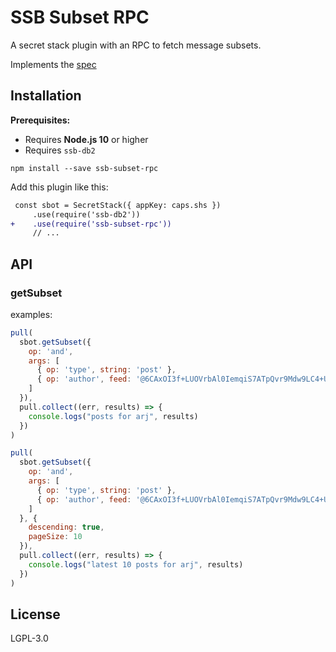 # SSB Subset RPC

A secret stack plugin with an RPC to fetch message subsets.

Implements the
[spec](https://github.com/ssb-ngi-pointer/ssb-subset-replication-spec)

## Installation

**Prerequisites:**

- Requires **Node.js 10** or higher
- Requires `ssb-db2`

```
npm install --save ssb-subset-rpc
```

Add this plugin like this:

```diff
 const sbot = SecretStack({ appKey: caps.shs })
     .use(require('ssb-db2'))
+    .use(require('ssb-subset-rpc'))
     // ...
```

## API

### getSubset

examples:

```js
pull(
  sbot.getSubset({
    op: 'and',
    args: [
      { op: 'type', string: 'post' },
      { op: 'author', feed: '@6CAxOI3f+LUOVrbAl0IemqiS7ATpQvr9Mdw9LC4+Uv0=.ed25519' }
    ]
  }),
  pull.collect((err, results) => {
    console.logs("posts for arj", results)
  })
)

pull(
  sbot.getSubset({
    op: 'and',
    args: [
      { op: 'type', string: 'post' },
      { op: 'author', feed: '@6CAxOI3f+LUOVrbAl0IemqiS7ATpQvr9Mdw9LC4+Uv0=.ed25519' }
    ]
  }, {
    descending: true,
    pageSize: 10
  }),
  pull.collect((err, results) => {
    console.logs("latest 10 posts for arj", results)
  })
)
```

## License

LGPL-3.0

